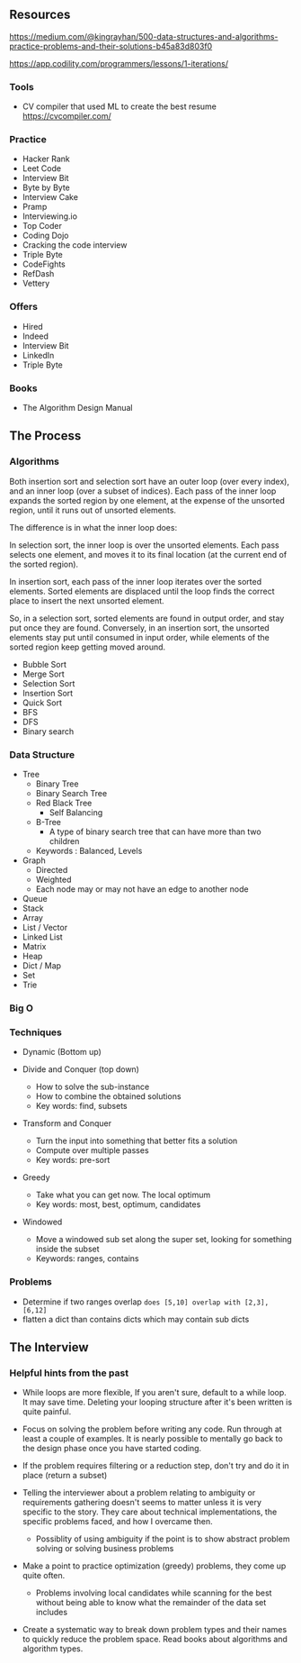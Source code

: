 

## Resources
https://medium.com/@kingrayhan/500-data-structures-and-algorithms-practice-problems-and-their-solutions-b45a83d803f0

https://app.codility.com/programmers/lessons/1-iterations/

### Tools 

- CV compiler that used ML to create the best resume
https://cvcompiler.com/

### Practice
- Hacker Rank
- Leet Code
- Interview Bit
- Byte by Byte
- Interview Cake
- Pramp
- Interviewing.io
- Top Coder
- Coding Dojo
- Cracking the code interview
- Triple Byte
- CodeFights
- RefDash
- Vettery

### Offers
- Hired
- Indeed
- Interview Bit
- LinkedIn
- Triple Byte

### Books
- The Algorithm Design Manual

## The Process

### Algorithms

Both insertion sort and selection sort have an outer loop (over every index), and an inner loop (over a subset of indices). Each pass of the inner loop expands the sorted region by one element, at the expense of the unsorted region, until it runs out of unsorted elements.

The difference is in what the inner loop does:

In selection sort, the inner loop is over the unsorted elements. Each pass selects one element, and moves it to its final location (at the current end of the sorted region).

In insertion sort, each pass of the inner loop iterates over the sorted elements. Sorted elements are displaced until the loop finds the correct place to insert the next unsorted element.

So, in a selection sort, sorted elements are found in output order, and stay put once they are found. Conversely, in an insertion sort, the unsorted elements stay put until consumed in input order, while elements of the sorted region keep getting moved around.

- Bubble Sort
- Merge Sort
- Selection Sort
- Insertion Sort
- Quick Sort
- BFS 
- DFS
- Binary search

### Data Structure
- Tree
  - Binary Tree
  - Binary Search Tree 
  - Red Black Tree
    - Self Balancing 
  - B-Tree
    - A type of binary search tree that can have more than two children 
  - Keywords : Balanced, Levels 
- Graph
  - Directed
  - Weighted
  - Each node may or may not have an edge to another node 
- Queue
- Stack
- Array
- List / Vector
- Linked List
- Matrix
- Heap
- Dict / Map
- Set
- Trie 

### Big O

### Techniques

- Dynamic (Bottom up)
  
- Divide and Conquer (top down)
  - How to solve the sub-instance
  - How to combine the obtained solutions
  - Key words: find, subsets

- Transform and Conquer 
  - Turn the input into something that better fits a solution
  - Compute over multiple passes
  - Key words: pre-sort
  
- Greedy 
  - Take what you can get now. The local optimum 
  - Key words: most, best, optimum, candidates 
  
- Windowed 
  - Move a windowed sub set along the super set, looking for something inside the subset 
  - Keywords: ranges, contains
  
### Problems
 - Determine if two ranges overlap `does [5,10] overlap with [2,3], [6,12]`
 - flatten a dict than contains dicts which may contain sub dicts 

## The Interview

### Helpful hints from the past

- While loops are more flexible, If you aren't sure, default to a while loop. It may save time. Deleting your looping structure after it's been written is quite painful. 

- Focus on solving the problem before writing any code. Run through at least a couple of examples. It is nearly possible to mentally go back to the design phase once you have started coding.

- If the problem requires filtering or a reduction step, don't try and do it in place (return a subset) 

- Telling the interviewer about a problem relating to ambiguity or requirements gathering doesn't seems to matter unless it is very specific to the story. They care about technical implementations, the specific problems faced, and how I overcame then. 
  - Possiblity of using ambiguity if the point is to show abstract problem solving or solving business problems
  
- Make a point to practice optimization (greedy) problems, they come up quite often. 
  - Problems involving local candidates while scanning for the best without being able to know what the remainder of the data set includes
  
- Create a systematic way to break down problem types and their names to quickly reduce the problem space. Read books about algorithms and algorithm types. 


